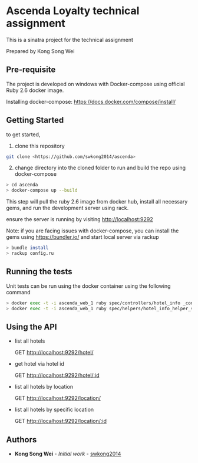 # Ascenda Loyalty technical assignment

This is a sinatra project for the technical assignment

Prepared by Kong Song Wei

## Pre-requisite

The project is developed on windows with Docker-compose using official Ruby 2.6 docker image.

Installing docker-compose: <https://docs.docker.com/compose/install/>

## Getting Started

to get started,

1. clone this repository

``` bash
git clone <https://github.com/swkong2014/ascenda>
```

2. change directory into the cloned folder to run and build the repo using docker-compose

``` bash
> cd ascenda
> docker-compose up --build
```

This step will pull the ruby 2.6 image from docker hub, install all necessary gems, and run the development server using rack.

ensure the server is running by visiting <http://localhost:9292>

Note: if you are facing issues with docker-compose, you can install the gems using <https://bundler.io/> and start local server via rackup

``` bash
> bundle install
> rackup config.ru
```

## Running the tests

Unit tests can be run using the docker container using the following command

``` bash
> docker exec -t -i ascenda_web_1 ruby spec/controllers/hotel_info _controller_spec.rb
> docker exec -t -i ascenda_web_1 ruby spec/helpers/hotel_info_helper_spec.rb
```

## Using the API

* list all hotels

  GET <http://localhost:9292/hotel/>

* get hotel via hotel id

  GET <http://localhost:9292/hotel/:id>

* list all hotels by location

  GET <http://localhost:9292/location/>

* list all hotels by specific location

  GET <http://localhost:9292/location/:id>

## Authors

* **Kong Song Wei** - *Initial work* - [swkong2014](https://github.com/swkong2014)
